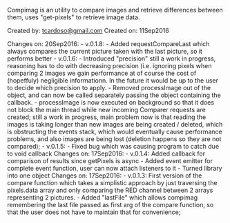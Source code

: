 Compimag is an utility to compare images and retrieve 
differences between them, uses "get-pixels" to retrieve image data.

Created by: tcardoso@gmail.com
Created on: 11Sep2016


Changes on: 20Sep2016:
    - v.0.1.8:
         - Added requestCompareLast which always compares the current picture taken with the last picture, so it performs better
    - v.0.1.6:
         - Introduced "precision" still a work in progress, reasoning has to do with decreasing precision (i.e. ignoring pixels when comparing 2 images we gain performance at of course the cost of (hopeffuly) negligible informationn. In the future it would be up to the user to decide which precision to apply.
         - Removed processImage out of the object, and can now be called separately passing the object containing the callback.
         - processImage is now executed on background so that it does not block the main thread while new incoming Comparer requests are created; still a work in progress, main problem now is that reading the images is taking longer than new images are being created / deleted, which is obstructing the events stack, which would eventually cause performance problems, and also images are being lost (deletion happens so they are not compared); 
    - v.0.1.5:
         - Fixed bug which was causing program to catch due to void callback
Changes on: 17Sep2016:
    - v.0.1.4: Added callback for comparison of results since getPixels is async
         - Added event emitter for complete event function, user can now attach listeners to it
         - Turned library into one object
Changes on: 17Sep2016:
    - v.0.1.3: First version of the compare function which takes a simplistic approach by just traversing the pixels.data array and only comparing the RED channel between 2 arrays representing 2 pictures.
        - Added "lastFile" which allows compimag remembering the last file passed as first arg of the compare function, so that the user does not have to maintain that for convenience; 
